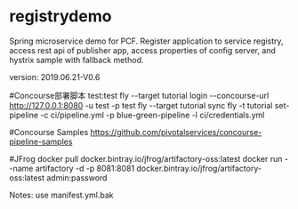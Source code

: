 # registrydemo
Spring microservice demo for PCF. Register application to service registry, access rest api of publisher app, access properties of config server, and hystrix sample with fallback method.

version: 2019.06.21-V0.6

#Concourse部署脚本
test:test
fly --target tutorial login --concourse-url http://127.0.0.1:8080 -u test -p test
fly --target tutorial sync
fly -t tutorial set-pipeline -c ci/pipeline.yml -p blue-green-pipeline -l ci/credentials.yml

#Concourse Samples
https://github.com/pivotalservices/concourse-pipeline-samples

#JFrog
docker pull docker.bintray.io/jfrog/artifactory-oss:latest
docker run --name artifactory -d -p 8081:8081 docker.bintray.io/jfrog/artifactory-oss:latest
admin:password

Notes: use manifest.yml.bak